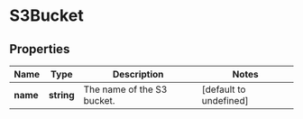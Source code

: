 # S3Bucket

## Properties
| Name | Type | Description | Notes |
| ------------ | ------------- | ------------- | ------------- |
| **name** | **string** | The name of the S3 bucket. | [default to undefined] |


